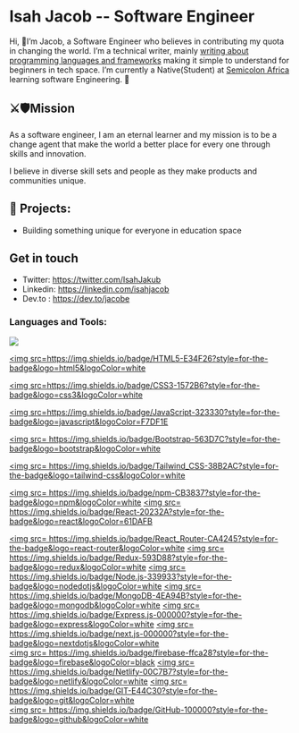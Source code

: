 # Isah Jacob -- Software Engineer
Hi, 👋I’m Jacob, a Software Engineer who believes in contributing my quota in changing the world. I’m a technical writer, mainly [writing about programming languages and frameworks](https://dev.to/jacobe)  making it simple to understand for beginners in tech space. I’m currently a Native(Student) at [Semicolon Africa](https://semicolon.africa) learning software Engineering. 🚀
## ⚔️🛡Mission
As a software engineer, I am an eternal learner and my mission is to be a change agent that make the world a better place for every one through skills and innovation.

I believe in diverse skill sets and people as they make products and communities unique.

## 🌱 Projects: 


- Building something unique for everyone in education space


## Get in touch
- Twitter: https://twitter.com/IsahJakub
- Linkedin: https://linkedin.com/isahjacob
- Dev.to : https://dev.to/jacobe

</p>

<h3 align="left">Languages and Tools:</h3>
<p align="left">
<a href="https://code.visualstudio.com/"  target="_blank" rel="noreferrer"> <img src= https://img.shields.io/badge/VSCode-0078D4?style=for-the-badge&logo=visual%20studio%20code&logoColor=white </a>  

<a href="https://www.w3schools.com/html/" target="_blank" rel="noreferrer"> <img src=https://img.shields.io/badge/HTML5-E34F26?style=for-the-badge&logo=html5&logoColor=white </a>

<a href="https://www.w3schools.com/css/" target="_blank" rel="noreferrer"> <img src=https://img.shields.io/badge/CSS3-1572B6?style=for-the-badge&logo=css3&logoColor=white </a>

<a href ="https://www.w3schools.com/js/default.asp" target="_blank" rel="noreferrer"> <img src=https://img.shields.io/badge/JavaScript-323330?style=for-the-badge&logo=javascript&logoColor=F7DF1E </a> 

<a href = "https://getbootstrap.com/" target="_blank" rel="noreferrer"> <img src= https://img.shields.io/badge/Bootstrap-563D7C?style=for-the-badge&logo=bootstrap&logoColor=white </a>  

<a href = "https://tailwindui.com/" target="_blank" rel="noreferrer"> <img src= https://img.shields.io/badge/Tailwind_CSS-38B2AC?style=for-the-badge&logo=tailwind-css&logoColor=white </a>  

<a href = "https://www.npmjs.com/"  target="_blank" rel="noreferrer"> <img src= https://img.shields.io/badge/npm-CB3837?style=for-the-badge&logo=npm&logoColor=white </a>
<a href = "https://reactjs.org/" target="_blank" rel="noreferrer"> <img src= https://img.shields.io/badge/React-20232A?style=for-the-badge&logo=react&logoColor=61DAFB </a>

<a href = "https://reactrouter.com/"  target="_blank" rel="noreferrer"> <img src= https://img.shields.io/badge/React_Router-CA4245?style=for-the-badge&logo=react-router&logoColor=white </a>
<a href="https://redux.js.org" target="_blank" rel="noreferrer"> <img src= https://img.shields.io/badge/Redux-593D88?style=for-the-badge&logo=redux&logoColor=white  </a> 
<a href="https://nodejs.org/en/" target="_blank" rel="noreferrer"> <img src= https://img.shields.io/badge/Node.js-339933?style=for-the-badge&logo=nodedotjs&logoColor=white </a> 
<a href="https://www.mongodb.com/" target="_blank" rel="noreferrer"> <img src= https://img.shields.io/badge/MongoDB-4EA94B?style=for-the-badge&logo=mongodb&logoColor=white </a> 
<a href="https://expressjs.com/" target="_blank" rel="noreferrer"> <img src= https://img.shields.io/badge/Express.js-000000?style=for-the-badge&logo=express&logoColor=white </a>
<a href="https://nextjs.org/" target="_blank" rel="noreferrer"> <img src= https://img.shields.io/badge/next.js-000000?style=for-the-badge&logo=nextdotjs&logoColor=white </a>  
<a href="https://firebase.google.com/" target="_blank" rel="noreferrer"> <img src= https://img.shields.io/badge/firebase-ffca28?style=for-the-badge&logo=firebase&logoColor=black </a>
<a href="https://www.netlify.com/" target="_blank" rel="noreferrer"> <img src= https://img.shields.io/badge/Netlify-00C7B7?style=for-the-badge&logo=netlify&logoColor=white </a>
<a href="https://git-scm.com/" target="_blank" rel="noreferrer"> <img src= https://img.shields.io/badge/GIT-E44C30?style=for-the-badge&logo=git&logoColor=white </a>   
<a href="https://https://github.com//"  target="_blank" rel="noreferrer"> <img src= https://img.shields.io/badge/GitHub-100000?style=for-the-badge&logo=github&logoColor=white </a> 

  </p>